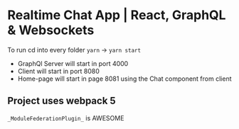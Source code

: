 # Realtime Chat App | React, GraphQL & Websockets

To run cd into every folder
`yarn` -> `yarn start`

- GraphQl Server will start in port 4000
- Client will start in port 8080
- Home-page will start in page 8081 using the Chat component from client

## Project uses webpack 5

`_ModuleFederationPlugin_` is AWESOME